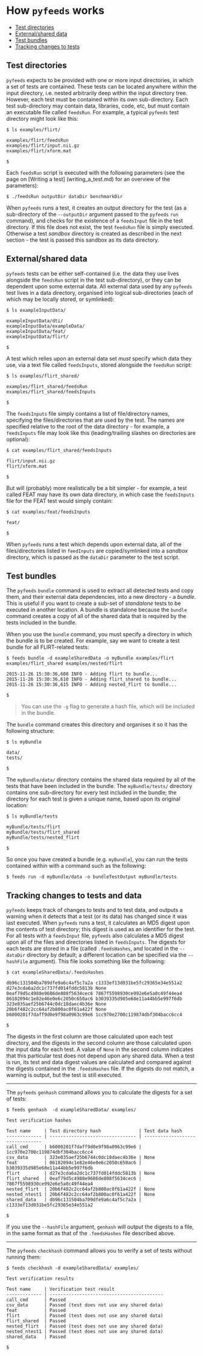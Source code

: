 # How `pyfeeds` works

 * [Test directories](#test-directories)
 * [External/shared data](#externalshared-data)
 * [Test bundles](#test-bundles)
 * [Tracking changes to tests](#tracking-changes-to-tests-and-data)


## Test directories


`pyfeeds` expects to be provided with one or more input directories, in which a
set of tests are contained. These tests can be located anywhere within the
input directory, i.e. nested arbitrarily deep within the input directory
tree. However, each test must be contained within its own sub-directory.  Each
test sub-directory may contain data, libraries, code, etc, but must contain an
executable file called `feedsRun`. For example, a typical `pyfeeds` test directory
might look like this:


```
$ ls examples/flirt/

examples/flirt/feedsRun
examples/flirt/input.nii.gz
examples/flirt/xform.mat

$
```


Each `feedsRun` script is executed with the following parameters (see the page
on [Writing a test] (writing_a_test.md) for an overview of the parameters):


```
$ ./feedsRun outputDir dataDir benchmarkDir
```


When `pyfeeds` runs a test, it creates an output directory for the test (as a
sub-directory of the `--outputDir` argument passed to the `pyfeeds` `run`
command), and checks for the existence of a `feedsInput` file in the test
directory. If this file does not exist, the test `feedsRun` file is simply
executed. Otherwise a test *sandbox* directory is created as described in the
next section - the test is passed this sandbox as its data directory.


## External/shared data


`pyfeeds` tests can be either self-contained (i.e. the data they use lives
alongside the `feedsRun` script in the test sub-directory), or they can be
dependent upon some external data. All external data used by any `pyfeeds` test
lives in a data directory, organised into logical sub-directories (each of
which may be locally stored, or symlinked):


```
$ ls exampleInputData/

exampleInputData/dti/
exampleInputData/exampleData/
exampleInputData/feat/
exampleInputData/flirt/

$
```

A test which relies upon an external data set *must* specify which data they
use, via a text file called `feedsInputs`, stored alongside the `feedsRun`
script:


```
$ ls examples/flirt_shared/

examples/flirt_shared/feedsRun
examples/flirt_shared/feedsInputs

$
```


The ``feedsInputs`` file simply contains a list of file/directory names,
specifying the files/directories that are used by the test. The names are
specified relative to the root of the data directory - for example, a
`feedsInputs` file may look like this (leading/trailing slashes on directories
are optional):


```
$ cat examples/flirt_shared/feedsInputs

flirt/input.nii.gz
flirt/xform.mat

$
```


But will (probably) more realistically be a bit simpler - for example, a test
called FEAT may have its own data directory, in which case the `feedsInputs`
file for the FEAT test would simply contain:


```
$ cat examples/feat/feedsInputs

feat/

$
```


When `pyfeeds` runs a test which depends upon external data, all of the
files/directories listed in `feedInputs` are copied/symlinked into a *sandbox*
directory, which is passed as the `dataDir` parameter to the test script.


## Test bundles


The `pyfeeds` `bundle` command is used to extract all detected tests and copy
them, and their external data dependencies, into a new directory - a
*bundle*. This is useful if you want to create a sub-set of *standalone* tests
to be executed in another location. A bundle is standalone because the
`bundle` command creates a copy of all of the shared data that is required by
the tests included in the bundle.


When you use the `bundle` command, you must specify a directory in which the
bundle is to be created. For example, say we want to create a test bundle for
all FLIRT-related tests:


```
$ feeds bundle -d exampleSharedData -o myBundle examples/flirt examples/flirt_shared examples/nested/flirt

2015-11-26 15:30:36,608 INFO - Adding flirt to bundle...
2015-11-26 15:30:36,610 INFO - Adding flirt_shared to bundle...
2015-11-26 15:30:36,615 INFO - Adding nested_flirt to bundle...

$
```

 > You can use the `-g` flag to generate a hash file, which will be included
 > in the bundle.


The `bundle` command creates this directory and organises it so it has the
following structure:


```
$ ls myBundle

data/
tests/

$
```

The `myBundle/data/` directory contains the shared data required by all of the
tests that have been included in the bundle. The `myBundle/tests/` directory
contains one sub-directory for every test included in the bundle; the directory
for each test is given a unique name, based upon its original location:


```
$ ls myBundle/tests

myBundle/tests/flirt
myBundle/tests/flirt_shared
myBundle/tests/nested_flirt

$
```


So once you have created a bundle (e.g. ``myBundle``), you can run the tests
contained within with a command such as the following:

```
$ feeds run -d myBundle/data -o bundleTestOutput myBundle/tests
```




## Tracking changes to tests and data


`pyfeeds` keeps track of changes to tests and to test data, and outputs a warning
when it detects that a test (or its data) has changed since it was last
executed.  When `pyfeeds` runs a test, it calculates an MD5 digest upon the
contents of test directory; this digest is used as an identifier for the
test. For all tests with a `feedsInput` file, `pyfeeds` also calculates a MD5
digest upon all of the files and directories listed in `feedsInputs`.  The
digests for each tests are stored in a file (called `.feedsHashes`, and
located in the `--dataDir` directory by default; a different location can be
specified via the `--hashFile` argument). This file looks something like the
following:


```
$ cat exampleSharedData/.feedsHashes

db96c131504ba709dfe9a6c4af5c7a2a c1333ef13d031be5fc29365e34e551a2
d27e3cda6a2dc1c737fd014fddc5813b None
0eaf79d5c4988e9686de808f5634cec6 7867f5598930ce992e6e5a0c49f44ea4
06182094c1e82e46e0e6c2050c650ac6 b3039335d985e68e11a44bb5e997f6db
323e035aef25b6744c0dc18daec4b36e None
20b6f482c2cc64af2b800ac0f61a422f None
b6000201f7daff9d0e9f98a0963c99e6 1cc970e2700c119874dbf304bacc6cc4

$
```


The digests in the first column are those calculated upon each test directory,
and the digests in the second column are those calculated upon the input data
for each test. A value of `None` in the second column indicates that this
particular test does not depend upon any shared data.  When a test is run, its
test and data digest values are calculated and compared against the digests
contained in the `.feedsHashes` file.  If the digests do not match, a warning
is output, but the test is still executed.


---


The `pyfeeds` `genhash` command allows you to calculate the digests for a set of
tests:


```
$ feeds genhash  -d exampleSharedData/ examples/

Test verification hashes

Test name     | Test directory hash              | Test data hash
------------- | -------------------------------- | --------------------------------
call_cmd      | b6000201f7daff9d0e9f98a0963c99e6 | 1cc970e2700c119874dbf304bacc6cc4
csv_data      | 323e035aef25b6744c0dc18daec4b36e | None
feat          | 06182094c1e82e46e0e6c2050c650ac6 | b3039335d985e68e11a44bb5e997f6db
flirt         | d27e3cda6a2dc1c737fd014fddc5813b | None
flirt_shared  | 0eaf79d5c4988e9686de808f5634cec6 | 7867f5598930ce992e6e5a0c49f44ea4
nested_flirt  | 20b6f482c2cc64af2b800ac0f61a422f | None
nested_ntest1 | 20b6f482c2cc64af2b800ac0f61a422f | None
shared_data   | db96c131504ba709dfe9a6c4af5c7a2a | c1333ef13d031be5fc29365e34e551a2

$
```


If you use the `--hashFile` argument, `genhash` will output the digests to a file,
in the same format as that of the `.feedsHashes` file described above.


---


The `pyfeeds` `checkhash` command allows you to verify a set of tests without
running them:


```
$ feeds checkhash -d exampleSharedData/ examples/

Test verification results

Test name     | Verification test result
------------- | ------------------------------------------
call_cmd      | Passed
csv_data      | Passed (test does not use any shared data)
feat          | Passed
flirt         | Passed (test does not use any shared data)
flirt_shared  | Passed
nested_flirt  | Passed (test does not use any shared data)
nested_ntest1 | Passed (test does not use any shared data)
shared_data   | Passed

$
```
